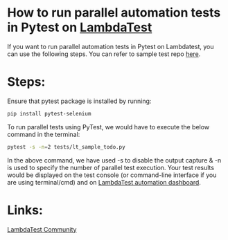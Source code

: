 # How to run parallel automation tests in Pytest on [LambdaTest](https://www.lambdatest.com/?utm_source=github&utm_medium=repo&utm_campaign=Pytest-parallel)

If you want to run parallel automation tests in Pytest on Lambdatest, you can use the following steps. You can refer to sample test repo [here](https://github.com/LambdaTest/pytest-selenium-sample).

# Steps:

Ensure that pytest package is installed by running:
```bash
pip install pytest-selenium
```

To run parallel tests using PyTest, we would have to execute the below command in the terminal:

```bash
pytest -s -n=2 tests/lt_sample_todo.py
```

In the above command, we have used -s to disable the output capture & -n is used to specify the number of parallel test execution. Your test results would be displayed on the test console (or command-line interface if you are using terminal/cmd) and on [LambdaTest automation dashboard](https://automation.lambdatest.com/build).

# Links:

[LambdaTest Community](http://community.lambdatest.com/)

